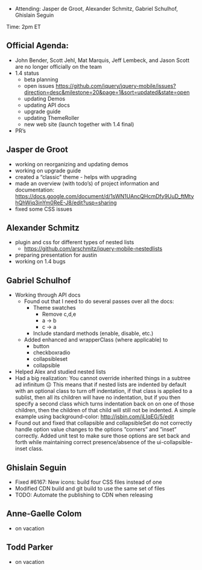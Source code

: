 * Attending: Jasper de Groot, Alexander Schmitz, Gabriel Schulhof, Ghislain Seguin

Time: 2pm ET

## Official Agenda:
* John Bender, Scott Jehl, Mat Marquis, Jeff Lembeck, and Jason Scott are no longer officially on the team
* 1.4 status
  - beta planning
  - open issues https://github.com/jquery/jquery-mobile/issues?direction=desc&milestone=20&page=1&sort=updated&state=open
  - updating Demos
  - updating API docs
  - upgrade guide
  - updating ThemeRoller
  - new web site (launch together with 1.4 final)
* PR’s

## Jasper de Groot
* working on reorganizing and updating demos
* working on upgrade guide
* created a “classic” theme - helps with upgrading
* made an overview (with todo’s) of project information and documentation: https://docs.google.com/document/d/1sWN1UAncQHcmDfy9UuD_ftMtyhQhWiq3inYm0ReE-J8/edit?usp=sharing
* fixed some CSS issues

## Alexander Schmitz
* plugin and css for different types of nested lists
  - https://github.com/arschmitz/jquery-mobile-nestedlists
* preparing presentation for austin
* working on 1.4 bugs

## Gabriel Schulhof
* Working through API docs
  - Found out that I need to do several passes over all the docs:
    * Theme swatches
      - Remove c,d,e
      - a → b
      - c → a
    * Include standard methods (enable, disable, etc.)
  - Added enhanced and wrapperClass (where applicable) to
    * button
    * checkboxradio
    * collapsibleset
    * collapsible
* Helped Alex and studied nested lists
* Had a big realization: You cannot override inherited things in a subtree ad infinitum ☹ This means that if nested lists are indented by default with an optional class to turn off indentation, if that class is applied to a sublist, then all its children will have no indentation, but if you then specify a second class which turns indentation back on on one of those children, then the children of that child will still not be indented. A simple example using background-color: http://jsbin.com/iLIqEG/5/edit
* Found out and fixed that collapsible and collapsibleSet do not correctly handle option value changes to the options ”corners” and ”inset” correctly. Added unit test to make sure those options are set back and forth while maintaining correct presence/absence of the ui-collapsible-inset class.

## Ghislain Seguin
* Fixed  #6167: New icons: build four CSS files instead of one
* Modified CDN build and git build to use  the same set of files
* TODO: Automate the publishing to CDN when releasing

## Anne-Gaelle Colom
* on vacation

## Todd Parker
* on vacation

